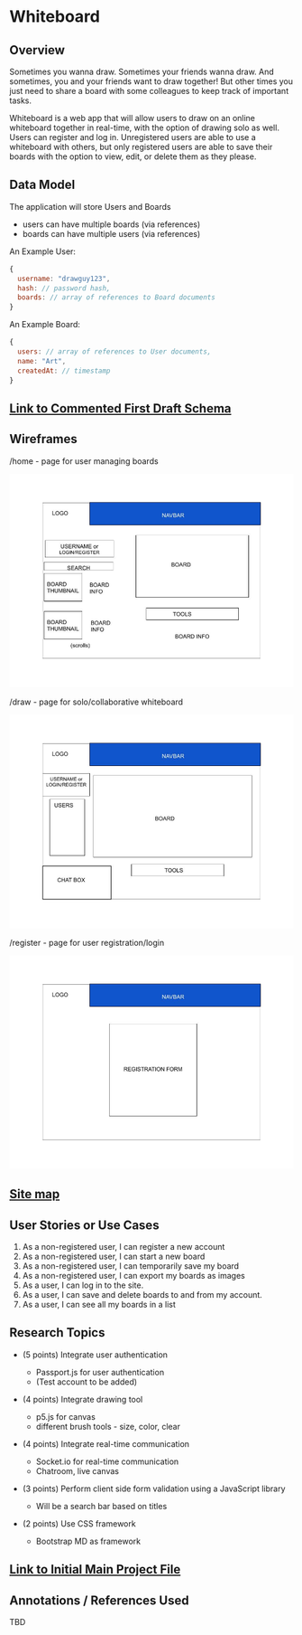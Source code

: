# Whiteboard

## Overview

Sometimes you wanna draw. Sometimes your friends wanna draw. And sometimes, you and your friends want to draw together! But other times you just need to share a board with some colleagues to keep track of important tasks.

Whiteboard is a web app that will allow users to draw on an online whiteboard together in real-time, with the option of drawing solo as well.  Users can register and log in. Unregistered users are able to use a whiteboard with others, but only registered users are able to save their boards with the option to view, edit, or delete them as they please.


## Data Model

The application will store Users and Boards

* users can have multiple boards (via references)
* boards can have multiple users (via references)

An Example User:

```JavaScript
{
  username: "drawguy123",
  hash: // password hash,
  boards: // array of references to Board documents
}
```

An Example Board:

```JavaScript
{
  users: // array of references to User documents,
  name: "Art",
  createdAt: // timestamp
}
```

## [Link to Commented First Draft Schema](src/db.js)


## Wireframes

/home - page for user managing boards

![home](documentation/_home.jpg)

/draw - page for solo/collaborative whiteboard

![list](documentation/_draw.jpg)

/register - page for user registration/login

![register](documentation/_register.jpg)

## [Site map](documentation/sitemap.jpg)

## User Stories or Use Cases

1. As a non-registered user, I can register a new account
2. As a non-registered user, I can start a new board
3. As a non-registered user, I can temporarily save my board
4. As a non-registered user, I can export my boards as images
5. As a user, I can log in to the site.
6. As a user, I can save and delete boards to and from my account.
7. As a user, I can see all my boards in a list

## Research Topics

* (5 points) Integrate user authentication
    * Passport.js for user authentication
    * (Test account to be added)

* (4 points) Integrate drawing tool
    * p5.js for canvas
    * different brush tools - size, color, clear

* (4 points) Integrate real-time communication
    * Socket.io for real-time communication
    * Chatroom, live canvas

* (3 points) Perform client side form validation using a JavaScript library
    * Will be a search bar based on titles

* (2 points) Use CSS framework
    * Bootstrap MD as framework


## [Link to Initial Main Project File](src/app.js)

## Annotations / References Used

TBD
